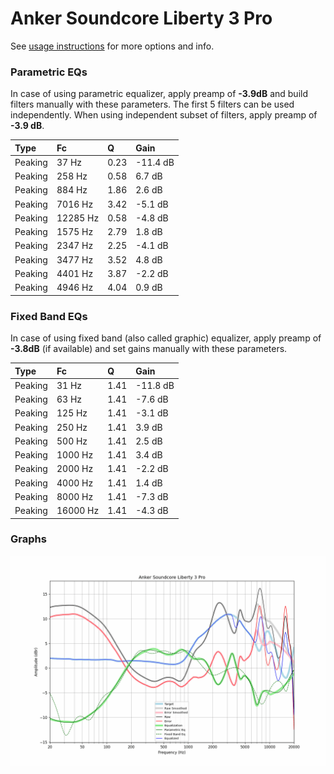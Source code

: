 # Anker Soundcore Liberty 3 Pro
See [usage instructions](https://github.com/jaakkopasanen/AutoEq#usage) for more options and info.

### Parametric EQs
In case of using parametric equalizer, apply preamp of **-3.9dB** and build filters manually
with these parameters. The first 5 filters can be used independently.
When using independent subset of filters, apply preamp of **-3.9 dB**.

| Type    | Fc       |    Q | Gain     |
|:--------|:---------|:-----|:---------|
| Peaking | 37 Hz    | 0.23 | -11.4 dB |
| Peaking | 258 Hz   | 0.58 | 6.7 dB   |
| Peaking | 884 Hz   | 1.86 | 2.6 dB   |
| Peaking | 7016 Hz  | 3.42 | -5.1 dB  |
| Peaking | 12285 Hz | 0.58 | -4.8 dB  |
| Peaking | 1575 Hz  | 2.79 | 1.8 dB   |
| Peaking | 2347 Hz  | 2.25 | -4.1 dB  |
| Peaking | 3477 Hz  | 3.52 | 4.8 dB   |
| Peaking | 4401 Hz  | 3.87 | -2.2 dB  |
| Peaking | 4946 Hz  | 4.04 | 0.9 dB   |

### Fixed Band EQs
In case of using fixed band (also called graphic) equalizer, apply preamp of **-3.8dB**
(if available) and set gains manually with these parameters.

| Type    | Fc       |    Q | Gain     |
|:--------|:---------|:-----|:---------|
| Peaking | 31 Hz    | 1.41 | -11.8 dB |
| Peaking | 63 Hz    | 1.41 | -7.6 dB  |
| Peaking | 125 Hz   | 1.41 | -3.1 dB  |
| Peaking | 250 Hz   | 1.41 | 3.9 dB   |
| Peaking | 500 Hz   | 1.41 | 2.5 dB   |
| Peaking | 1000 Hz  | 1.41 | 3.4 dB   |
| Peaking | 2000 Hz  | 1.41 | -2.2 dB  |
| Peaking | 4000 Hz  | 1.41 | 1.4 dB   |
| Peaking | 8000 Hz  | 1.41 | -7.3 dB  |
| Peaking | 16000 Hz | 1.41 | -4.3 dB  |

### Graphs
![](./Anker%20Soundcore%20Liberty%203%20Pro.png)